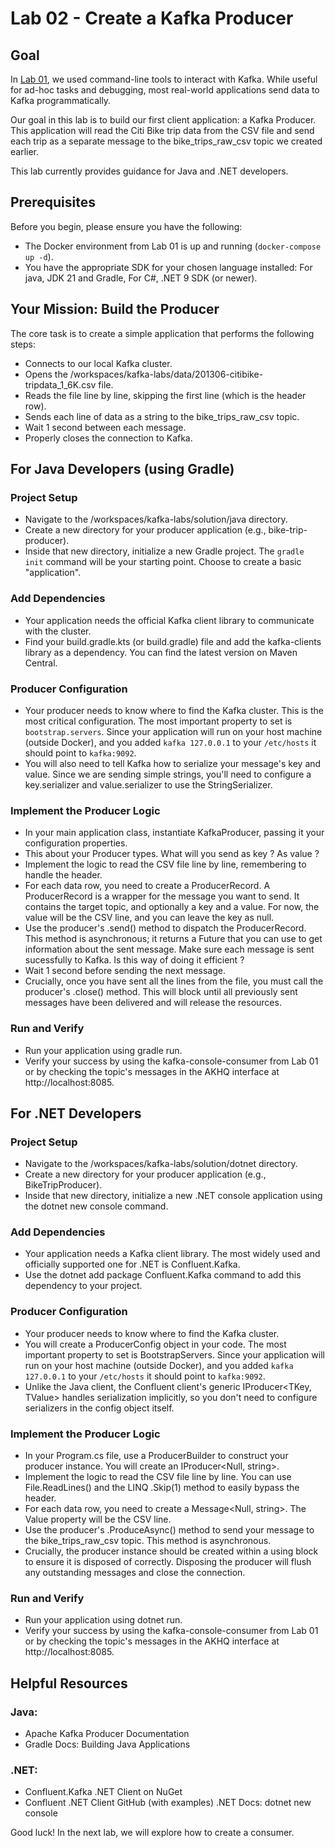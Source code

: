 # Lab 02 - Create a Kafka Producer

## Goal

In [Lab 01](./lab_01_fundamentals.md), we used command-line tools to interact with Kafka. While useful for ad-hoc tasks and debugging, most real-world applications send data to Kafka programmatically.

Our goal in this lab is to build our first client application: a Kafka Producer. This application will read the Citi Bike trip data from the CSV file and send each trip as a separate message to the bike_trips_raw_csv topic we created earlier.

This lab currently provides guidance for Java and .NET developers.

## Prerequisites
Before you begin, please ensure you have the following:

* The Docker environment from Lab 01 is up and running (`docker-compose up -d`).
* You have the appropriate SDK for your chosen language installed: For java, JDK 21 and Gradle, For C#, .NET 9 SDK (or newer).

## Your Mission: Build the Producer

The core task is to create a simple application that performs the following steps:

* Connects to our local Kafka cluster.
* Opens the /workspaces/kafka-labs/data/201306-citibike-tripdata_1_6K.csv file.
* Reads the file line by line, skipping the first line (which is the header row).
* Sends each line of data as a string to the bike_trips_raw_csv topic.
* Wait 1 second between each message.
* Properly closes the connection to Kafka.

## For Java Developers (using Gradle)

### Project Setup
* Navigate to the /workspaces/kafka-labs/solution/java directory.
* Create a new directory for your producer application (e.g., bike-trip-producer).
* Inside that new directory, initialize a new Gradle project. The `gradle init` command will be your starting point. Choose to create a basic "application".

### Add Dependencies
* Your application needs the official Kafka client library to communicate with the cluster.
* Find your build.gradle.kts (or build.gradle) file and add the kafka-clients library as a dependency. You can find the latest version on Maven Central.

### Producer Configuration
* Your producer needs to know where to find the Kafka cluster. This is the most critical configuration. The most important property to set is `bootstrap.servers`. Since your application will run on your host machine (outside Docker), and you added `kafka 127.0.0.1` to your `/etc/hosts` it should point to `kafka:9092`.
* You will also need to tell Kafka how to serialize your message's key and value. Since we are sending simple strings, you'll need to configure a key.serializer and value.serializer to use the StringSerializer.

### Implement the Producer Logic
* In your main application class, instantiate KafkaProducer, passing it your configuration properties. 
* This about your Producer types. What will you send as key ? As value ?
* Implement the logic to read the CSV file line by line, remembering to handle the header.
* For each data row, you need to create a ProducerRecord. A ProducerRecord is a wrapper for the message you want to send. It contains the target topic, and optionally a key and a value. For now, the value will be the CSV line, and you can leave the key as null.
* Use the producer's .send() method to dispatch the ProducerRecord. This method is asynchronous; it returns a Future that you can use to get information about the sent message. Make sure each message is sent sucessfully to Kafka. Is this way of doing it efficient ?
* Wait 1 second before sending the next message.
* Crucially, once you have sent all the lines from the file, you must call the producer's .close() method. This will block until all previously sent messages have been delivered and will release the resources.

### Run and Verify

* Run your application using gradle run.
* Verify your success by using the kafka-console-consumer from Lab 01 or by checking the topic's messages in the AKHQ interface at http://localhost:8085.

## For .NET Developers

### Project Setup

* Navigate to the /workspaces/kafka-labs/solution/dotnet directory.
* Create a new directory for your producer application (e.g., BikeTripProducer).
* Inside that new directory, initialize a new .NET console application using the dotnet new console command.

### Add Dependencies

* Your application needs a Kafka client library. The most widely used and officially supported one for .NET is Confluent.Kafka.
* Use the dotnet add package Confluent.Kafka command to add this dependency to your project.

### Producer Configuration

* Your producer needs to know where to find the Kafka cluster.
* You will create a ProducerConfig object in your code. The most important property to set is BootstrapServers. Since your application will run on your host machine (outside Docker), and you added `kafka 127.0.0.1` to your `/etc/hosts` it should point to `kafka:9092`.
* Unlike the Java client, the Confluent client's generic IProducer<TKey, TValue> handles serialization implicitly, so you don't need to configure serializers in the config object itself.

### Implement the Producer Logic

* In your Program.cs file, use a ProducerBuilder to construct your producer instance. You will create an IProducer<Null, string>.
* Implement the logic to read the CSV file line by line. You can use File.ReadLines() and the LINQ .Skip(1) method to easily bypass the header.
* For each data row, you need to create a Message<Null, string>. The Value property will be the CSV line.
* Use the producer's .ProduceAsync() method to send your message to the bike_trips_raw_csv topic. This method is asynchronous.
* Crucially, the producer instance should be created within a using block to ensure it is disposed of correctly. Disposing the producer will flush any outstanding messages and close the connection.

### Run and Verify

* Run your application using dotnet run.
* Verify your success by using the kafka-console-consumer from Lab 01 or by checking the topic's messages in the AKHQ interface at http://localhost:8085.

## Helpful Resources
### Java:

* Apache Kafka Producer Documentation
* Gradle Docs: Building Java Applications

### .NET:

* Confluent.Kafka .NET Client on NuGet
* Confluent .NET Client GitHub (with examples)
 .NET Docs: dotnet new console

Good luck! In the next lab, we will explore how to create a consumer.